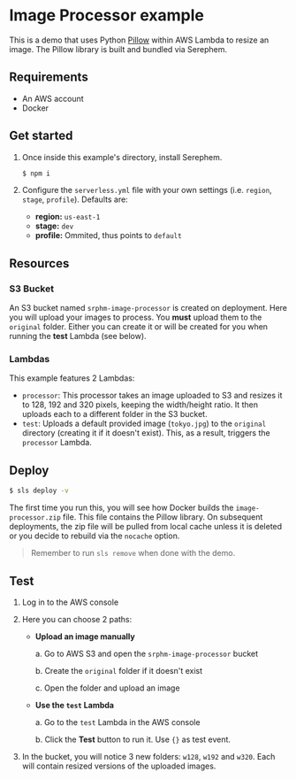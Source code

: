 # Image Processor example
This is a demo that uses Python [Pillow](https://python-pillow.org/) within AWS Lambda to resize an image. The Pillow library is built and bundled via Serephem.

## Requirements

* An AWS account
* Docker

## Get started
1. Once inside this example's directory, install Serephem.

    ```bash
    $ npm i
    ```

1. Configure the `serverless.yml` file with your own settings (i.e.  `region`, `stage`, `profile`). Defaults are:

    * **region:** `us-east-1`
    * **stage:** `dev`
    * **profile:** Ommited, thus points to `default`

## Resources

### S3 Bucket

An S3 bucket named `srphm-image-processor` is created on deployment. Here you will upload your images to process.
You **must** upload them to the `original` folder. Either you can create it or will be created for you when running the **test** Lambda (see below).

### Lambdas

This example features 2 Lambdas:
* `processor`: This processor takes an image uploaded to S3 and resizes it to 128, 192 and 320 pixels, keeping the width/height ratio. It then uploads each to a different folder in the S3 bucket.
* `test`: Uploads a default provided image (`tokyo.jpg`) to the `original` directory (creating it if it doesn't exist). This, as a result, triggers the `processor` Lambda.


## Deploy

```bash
$ sls deploy -v
```

The first time you run this, you will see how Docker builds the `image-processor.zip` file. This file contains the Pillow library.
On subsequent deployments, the zip file will be pulled from local cache unless it is deleted or you decide to rebuild via the `nocache` option.

> Remember to run `sls remove` when done with the demo.

## Test

1. Log in to the AWS console

1. Here you can choose 2 paths:

    * **Upload an image manually**

      a. Go to AWS S3 and open the `srphm-image-processor` bucket

      b. Create the `original` folder if it doesn't exist

      c. Open the folder and upload an image

    * **Use the `test` Lambda**

      a. Go to the `test` Lambda in the AWS console

      b. Click the **Test** button to run it. Use `{}` as test event.

1. In the bucket, you will notice 3 new folders: `w128`, `w192` and `w320`. Each will contain resized versions of the uploaded images.
